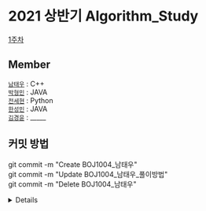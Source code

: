 # 2021 상반기 Algorithm_Study


[1주차](#1주차)

## Member

[`남태우`](https://github.com/bn-tw2020) : C++  
[`박형민`](https://github.com/thalals) : JAVA  
[`전세현`](https://github.com/jeonhl7579) : Python  
[`한성민`](https://github.com/songmin9813) : JAVA  
[`김경윤`](https://github.com/NASA-GukJang) : _____


## 커밋 방법

git commit -m "Create BOJ1004_남태우"  
git commit -m "Update BOJ1004_남태우_풀이방법"  
git commit -m "Delete BOJ1004_남태우"


<details>
  <div markdown="1">
  <summary> ## 1주차 </summary>

[`10828 스택`](https://www.acmicpc.net/problem/10828)  
[`9093 단어 뒤집기`](https://www.acmicpc.net/problem/9093)  
[`9012 괄호`](https://www.acmicpc.net/problem/9012)  
[`1874 스택 수열`](https://www.acmicpc.net/problem/1874)  
[`1406 에디터`](https://www.acmicpc.net/problem/1406)  
[`10845 큐`](https://www.acmicpc.net/problem/10845)  
[`1158 요세푸스 문제`](https://www.acmicpc.net/problem/1158)  
[`10866 덱`](https://www.acmicpc.net/problem/10866)  

</details>

